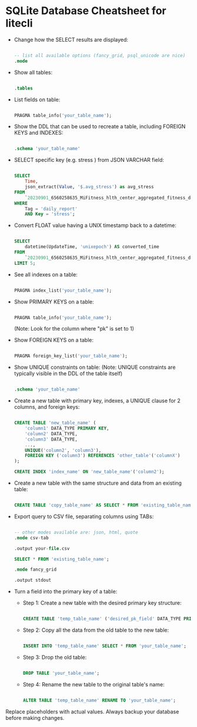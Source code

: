 # SQLite Database Cheatsheet for litecli

- Change how the SELECT results are displayed:

    ```SQL

    -- list all available options (fancy_grid, psql_unicode are nice)
    .mode

    ```

- Show all tables:
    ```SQL

    .tables

    ```

- List fields on table:
    ```SQL

    PRAGMA table_info('your_table_name');

    ```

- Show the DDL that can be used to recreate a table, including FOREIGN KEYS and INDEXES:
    ```SQL

    .schema 'your_table_name'

    ```

- SELECT specific key (e.g. stress ) from JSON VARCHAR field:
    ``` SQL

    SELECT
        Time,
        json_extract(Value, '$.avg_stress') as avg_stress
    FROM
        `20230901_6560258635_MiFitness_hlth_center_aggregated_fitness_data`
    WHERE
        Tag = 'daily_report'
        AND Key = 'stress';

    ```

- Convert FLOAT value having a UNIX timestamp back to a datetime:
    ``` SQL

    SELECT
        datetime(UpdateTime, 'unixepoch') AS converted_time
    FROM
        `20230901_6560258635_MiFitness_hlth_center_aggregated_fitness_data`
    LIMIT 5;

    ```

- See all indexes on a table:
    ```SQL

    PRAGMA index_list('your_table_name');

    ```

- Show PRIMARY KEYS on a table:
    ```SQL

    PRAGMA table_info('your_table_name');

    ```
    (Note: Look for the column where "pk" is set to 1)

- Show FOREIGN KEYS on a table:
    ```SQL

    PRAGMA foreign_key_list('your_table_name');

    ```

- Show UNIQUE constraints on table:
    (Note: UNIQUE constraints are typically visible in the DDL of the table itself)
    ```SQL

    .schema 'your_table_name'

    ```

- Create a new table with primary key, indexes, a UNIQUE clause for 2 columns, and foreign keys:
    ```SQL

    CREATE TABLE 'new_table_name' (
        'column1' DATA_TYPE PRIMARY KEY,
        'column2' DATA_TYPE,
        'column3' DATA_TYPE,
        ...,
        UNIQUE('column2', 'column3'),
        FOREIGN KEY ('column3') REFERENCES 'other_table'('columnX')
    );

    CREATE INDEX 'index_name' ON 'new_table_name'('column2');

    ```

- Create a new table with the same structure and data from an existing table:
    ```SQL

    CREATE TABLE 'copy_table_name' AS SELECT * FROM 'existing_table_name';

    ```

- Export query to CSV file, separating columns using TABs:
    ```SQL

    -- other modes available are: json, html, quote
    .mode csv-tab

    .output your-file.csv

    SELECT * FROM 'existing_table_name';

    .mode fancy_grid

    .output stdout

    ```


- Turn a field into the primary key of a table:

    - Step 1: Create a new table with the desired primary key structure:
        ```SQL

        CREATE TABLE 'temp_table_name' ('desired_pk_field' DATA_TYPE PRIMARY KEY, ...other columns...);

        ```

    - Step 2: Copy all the data from the old table to the new table:
        ```SQL

        INSERT INTO 'temp_table_name' SELECT * FROM 'your_table_name';

        ```

    - Step 3: Drop the old table:
        ```SQL

        DROP TABLE 'your_table_name';

        ```

    - Step 4: Rename the new table to the original table's name:
        ```SQL

        ALTER TABLE 'temp_table_name' RENAME TO 'your_table_name';

        ```

Replace placeholders with actual values. Always backup your database before making changes.

